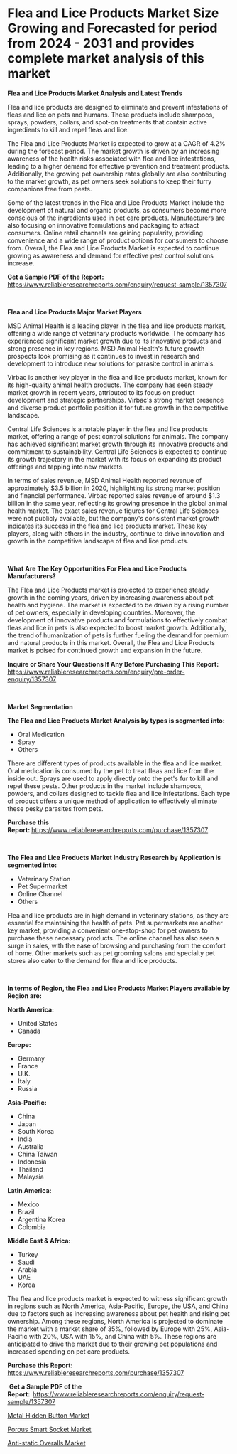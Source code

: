 <p><h1>Flea and Lice Products Market Size Growing and Forecasted for period from 2024 - 2031 and provides complete market analysis of this market</h1></p><p><strong>Flea and Lice Products Market Analysis and Latest Trends</strong></p>
<p><p>Flea and lice products are designed to eliminate and prevent infestations of fleas and lice on pets and humans. These products include shampoos, sprays, powders, collars, and spot-on treatments that contain active ingredients to kill and repel fleas and lice.</p><p>The Flea and Lice Products Market is expected to grow at a CAGR of 4.2% during the forecast period. The market growth is driven by an increasing awareness of the health risks associated with flea and lice infestations, leading to a higher demand for effective prevention and treatment products. Additionally, the growing pet ownership rates globally are also contributing to the market growth, as pet owners seek solutions to keep their furry companions free from pests.</p><p>Some of the latest trends in the Flea and Lice Products Market include the development of natural and organic products, as consumers become more conscious of the ingredients used in pet care products. Manufacturers are also focusing on innovative formulations and packaging to attract consumers. Online retail channels are gaining popularity, providing convenience and a wide range of product options for consumers to choose from. Overall, the Flea and Lice Products Market is expected to continue growing as awareness and demand for effective pest control solutions increase.</p></p>
<p><strong>Get a Sample PDF of the Report:&nbsp;</strong> <a href="https://www.reliableresearchreports.com/enquiry/request-sample/1357307">https://www.reliableresearchreports.com/enquiry/request-sample/1357307</a></p>
<p>&nbsp;</p>
<p><strong>Flea and Lice Products Major Market Players</strong></p>
<p><p>MSD Animal Health is a leading player in the flea and lice products market, offering a wide range of veterinary products worldwide. The company has experienced significant market growth due to its innovative products and strong presence in key regions. MSD Animal Health's future growth prospects look promising as it continues to invest in research and development to introduce new solutions for parasite control in animals.</p><p>Virbac is another key player in the flea and lice products market, known for its high-quality animal health products. The company has seen steady market growth in recent years, attributed to its focus on product development and strategic partnerships. Virbac's strong market presence and diverse product portfolio position it for future growth in the competitive landscape.</p><p>Central Life Sciences is a notable player in the flea and lice products market, offering a range of pest control solutions for animals. The company has achieved significant market growth through its innovative products and commitment to sustainability. Central Life Sciences is expected to continue its growth trajectory in the market with its focus on expanding its product offerings and tapping into new markets.</p><p>In terms of sales revenue, MSD Animal Health reported revenue of approximately $3.5 billion in 2020, highlighting its strong market position and financial performance. Virbac reported sales revenue of around $1.3 billion in the same year, reflecting its growing presence in the global animal health market. The exact sales revenue figures for Central Life Sciences were not publicly available, but the company's consistent market growth indicates its success in the flea and lice products market. These key players, along with others in the industry, continue to drive innovation and growth in the competitive landscape of flea and lice products.</p></p>
<p>&nbsp;</p>
<p><strong>What Are The Key Opportunities For Flea and Lice Products Manufacturers?</strong></p>
<p><p>The Flea and Lice Products market is projected to experience steady growth in the coming years, driven by increasing awareness about pet health and hygiene. The market is expected to be driven by a rising number of pet owners, especially in developing countries. Moreover, the development of innovative products and formulations to effectively combat fleas and lice in pets is also expected to boost market growth. Additionally, the trend of humanization of pets is further fueling the demand for premium and natural products in this market. Overall, the Flea and Lice Products market is poised for continued growth and expansion in the future.</p></p>
<p><strong>Inquire or Share Your Questions If Any Before Purchasing This Report:</strong> <a href="https://www.reliableresearchreports.com/enquiry/pre-order-enquiry/1357307">https://www.reliableresearchreports.com/enquiry/pre-order-enquiry/1357307</a></p>
<p>&nbsp;</p>
<p><strong>Market Segmentation</strong></p>
<p><strong>The Flea and Lice Products Market Analysis by types is segmented into:</strong></p>
<p><ul><li>Oral Medication</li><li>Spray</li><li>Others</li></ul></p>
<p><p>There are different types of products available in the flea and lice market. Oral medication is consumed by the pet to treat fleas and lice from the inside out. Sprays are used to apply directly onto the pet's fur to kill and repel these pests. Other products in the market include shampoos, powders, and collars designed to tackle flea and lice infestations. Each type of product offers a unique method of application to effectively eliminate these pesky parasites from pets.</p></p>
<p><strong>Purchase this Report:&nbsp;</strong><a href="https://www.reliableresearchreports.com/purchase/1357307">https://www.reliableresearchreports.com/purchase/1357307</a></p>
<p>&nbsp;</p>
<p><strong>The Flea and Lice Products Market Industry Research by Application is segmented into:</strong></p>
<p><ul><li>Veterinary Station</li><li>Pet Supermarket</li><li>Online Channel</li><li>Others</li></ul></p>
<p><p>Flea and lice products are in high demand in veterinary stations, as they are essential for maintaining the health of pets. Pet supermarkets are another key market, providing a convenient one-stop-shop for pet owners to purchase these necessary products. The online channel has also seen a surge in sales, with the ease of browsing and purchasing from the comfort of home. Other markets such as pet grooming salons and specialty pet stores also cater to the demand for flea and lice products.</p></p>
<p>&nbsp;</p>
<p><strong>In terms of Region, the Flea and Lice Products Market Players available by Region are:</strong></p>
<p>
    <p> <strong> North America: </strong>
        <ul>
            <li>United States</li>
            <li>Canada</li>
        </ul>
        </p> 
    <p> <strong> Europe: </strong>
        <ul>
            <li>Germany</li>
            <li>France</li>
            <li>U.K.</li>
            <li>Italy</li>
            <li>Russia</li>
        </ul>
        </p> 
    <p> <strong> Asia-Pacific: </strong>
        <ul>
            <li>China</li>
            <li>Japan</li>
            <li>South Korea</li>
            <li>India</li>
            <li>Australia</li>
            <li>China Taiwan</li>
            <li>Indonesia</li>
            <li>Thailand</li>
            <li>Malaysia</li>
        </ul>
        </p> 
    <p> <strong> Latin America: </strong>
        <ul>
            <li>Mexico</li>
            <li>Brazil</li>
            <li>Argentina Korea</li>
            <li>Colombia</li>
        </ul>
        </p> 
    <p> <strong> Middle East & Africa: </strong>
        <ul>
            <li>Turkey</li>
            <li>Saudi</li>
            <li>Arabia</li>
            <li>UAE</li>
            <li>Korea</li>
        </ul>
    </p>
    </p>
<p><p>The flea and lice products market is expected to witness significant growth in regions such as North America, Asia-Pacific, Europe, the USA, and China due to factors such as increasing awareness about pet health and rising pet ownership. Among these regions, North America is projected to dominate the market with a market share of 35%, followed by Europe with 25%, Asia-Pacific with 20%, USA with 15%, and China with 5%. These regions are anticipated to drive the market due to their growing pet populations and increased spending on pet care products.</p></p>
<p><strong>Purchase this Report: </strong><a href="https://www.reliableresearchreports.com/purchase/1357307">https://www.reliableresearchreports.com/purchase/1357307</a></p>
<p>&nbsp;<strong>Get a Sample PDF of the Report:&nbsp;&nbsp;</strong><a href="https://www.reliableresearchreports.com/enquiry/request-sample/1357307">https://www.reliableresearchreports.com/enquiry/request-sample/1357307</a></p>
<p><strong></strong></p>
<p><p><a href="https://github.com/redneck06/Market-Research-Report-List-2/blob/main/metal-hidden-button-market.md">Metal Hidden Button Market</a></p><p><a href="https://github.com/peachesmcdowel1/Market-Research-Report-List-1/blob/main/porous-smart-socket-market.md">Porous Smart Socket Market</a></p><p><a href="https://github.com/nicoletavirag/Market-Research-Report-List-2/blob/main/anti-static-overalls-market.md">Anti-static Overalls Market</a></p></p>